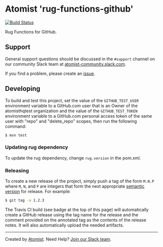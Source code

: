 # Atomist 'rug-functions-github'

[![Build Status](https://travis-ci.org/atomist/rug-functions-github.svg?branch=master)](https://travis-ci.org/atomist/rug-functions-github)

Rug Functions for GitHub.

## Support

General support questions should be discussed in the `#support`
channel on our community Slack team
at [atomist-community.slack.com][slack].

If you find a problem, please create an [issue][].

[issue]: https://github.com/atomist/rug-functions-github/issues

## Developing

To build and test this project, set the value of the
`GITHUB_TEST_USER` environment variable to a GitHub.com user that is
an Owner of the atomisthqtest organization and the value of the
`GITHUB_TEST_TOKEN` environment variable to a GitHub.com personal
access token of the same user with "repo" and "delete_repo" scopes,
then run the following command:

```
$ mvn test
```

### Updating rug dependency

To update the rug dependency, change `rug.version` in the pom.xml.

### Releasing

To create a new release of the project, simply push a tag of the form
`M.N.P` where `M`, `N`, and `P` are integers that form the next
appropriate [semantic version][semver] for release.  For example:

```sh
$ git tag -a 1.2.3
```

The Travis CI build (see badge at the top of this page) will
automatically create a GitHub release using the tag name for the
release and the comment provided on the annotated tag as the contents
of the release notes.  It will also automatically upload the needed
artifacts.

[semver]: http://semver.org

---
Created by [Atomist][atomist].
Need Help?  [Join our Slack team][slack].

[atomist]: https://www.atomist.com/
[slack]: https://join.atomist.com/
